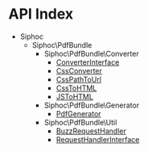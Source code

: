 API Index
=========

* Siphoc
    * Siphoc\PdfBundle
        * Siphoc\PdfBundle\Converter
            * [ConverterInterface](Siphoc-PdfBundle-Converter-ConverterInterface)
            * [CssConverter](Siphoc-PdfBundle-Converter-CssConverter)
            * [CssPathToUrl](Siphoc-PdfBundle-Converter-CssPathToUrl)
            * [CssToHTML](Siphoc-PdfBundle-Converter-CssToHTML)
            * [JSToHTML](Siphoc-PdfBundle-Converter-JSToHTML)
        * Siphoc\PdfBundle\Generator
            * [PdfGenerator](Siphoc-PdfBundle-Generator-PdfGenerator)
        * Siphoc\PdfBundle\Util
            * [BuzzRequestHandler](Siphoc-PdfBundle-Util-BuzzRequestHandler)
            * [RequestHandlerInterface](Siphoc-PdfBundle-Util-RequestHandlerInterface)

